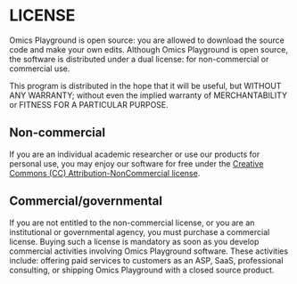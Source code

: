 # LICENSE 

Omics Playground is open source: you are allowed to download the
source code and make your own edits. Although Omics Playground is open
source, the software is distributed under a dual license: for
non-commercial or commercial use.

This program is distributed in the hope that it will be useful, but
WITHOUT ANY WARRANTY; without even the implied warranty of
MERCHANTABILITY or FITNESS FOR A PARTICULAR PURPOSE. 

## Non-commercial

If you are an individual academic researcher or use our products for 
personal use, you may enjoy our software for free under the 
[Creative Commons (CC) Attribution-NonCommercial license](https://creativecommons.org).


## Commercial/governmental

If you are not entitled to the non-commercial license, or you are an
institutional or governmental agency, you must purchase a commercial license. Buying
such a license is mandatory as soon as you develop commercial
activities involving Omics Playground software. These activities
include: offering paid services to customers as an ASP, SaaS,
professional consulting, or shipping Omics Playground with a closed
source product.


